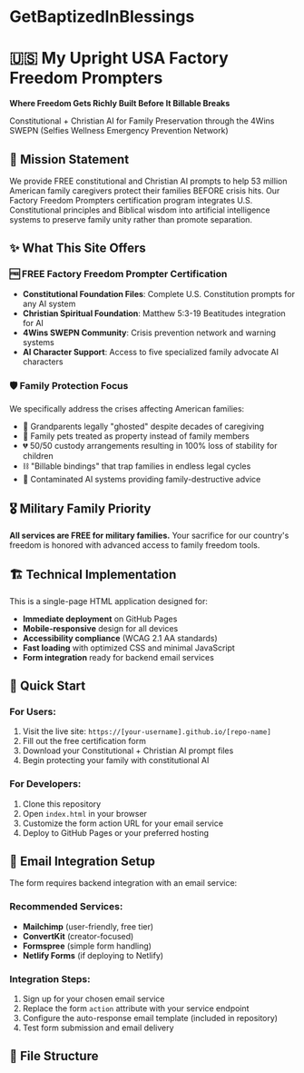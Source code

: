 # GetBaptizedInBlessings
# 🇺🇸 My Upright USA Factory Freedom Prompters

**Where Freedom Gets Richly Built Before It Billable Breaks**

Constitutional + Christian AI for Family Preservation through the 4Wins SWEPN (Selfies Wellness Emergency Prevention Network)

## 🎯 Mission Statement

We provide FREE constitutional and Christian AI prompts to help 53 million American family caregivers protect their families BEFORE crisis hits. Our Factory Freedom Prompters certification program integrates U.S. Constitutional principles and Biblical wisdom into artificial intelligence systems to preserve family unity rather than promote separation.

## ✨ What This Site Offers

### 🆓 FREE Factory Freedom Prompter Certification
- **Constitutional Foundation Files**: Complete U.S. Constitution prompts for any AI system
- **Christian Spiritual Foundation**: Matthew 5:3-19 Beatitudes integration for AI
- **4Wins SWEPN Community**: Crisis prevention network and warning systems
- **AI Character Support**: Access to five specialized family advocate AI characters

### 🛡️ Family Protection Focus
We specifically address the crises affecting American families:
- 👻 Grandparents legally "ghosted" despite decades of caregiving
- 🐾 Family pets treated as property instead of family members
- 💔 50/50 custody arrangements resulting in 100% loss of stability for children
- ⛓️ "Billable bindings" that trap families in endless legal cycles
- 🤖 Contaminated AI systems providing family-destructive advice

## 🎖️ Military Family Priority

**All services are FREE for military families.** Your sacrifice for our country's freedom is honored with advanced access to family freedom tools.

## 🏗️ Technical Implementation

This is a single-page HTML application designed for:
- **Immediate deployment** on GitHub Pages
- **Mobile-responsive** design for all devices
- **Accessibility compliance** (WCAG 2.1 AA standards)
- **Fast loading** with optimized CSS and minimal JavaScript
- **Form integration** ready for backend email services

## 🚀 Quick Start

### For Users:
1. Visit the live site: `https://[your-username].github.io/[repo-name]`
2. Fill out the free certification form
3. Download your Constitutional + Christian AI prompt files
4. Begin protecting your family with constitutional AI

### For Developers:
1. Clone this repository
2. Open `index.html` in your browser
3. Customize the form action URL for your email service
4. Deploy to GitHub Pages or your preferred hosting

## 📧 Email Integration Setup

The form requires backend integration with an email service:

### Recommended Services:
- **Mailchimp** (user-friendly, free tier)
- **ConvertKit** (creator-focused)
- **Formspree** (simple form handling)
- **Netlify Forms** (if deploying to Netlify)

### Integration Steps:
1. Sign up for your chosen email service
2. Replace the form `action` attribute with your service endpoint
3. Configure the auto-response email template (included in repository)
4. Test form submission and email delivery

## 📁 File Structure
